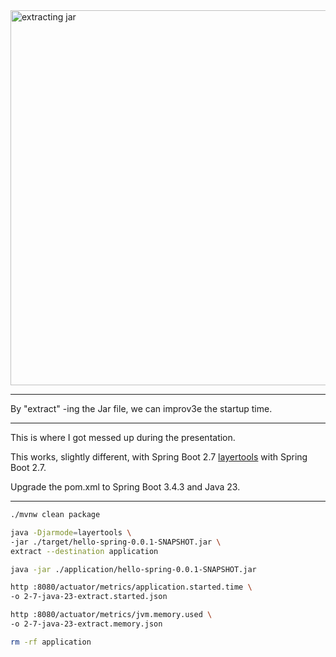 <img src="images/extract.png" alt="extracting jar" width="600"/>

---

By "extract" -ing the Jar file, we can improv3e the startup time.

---

This is where I got messed up during the presentation.

This works, slightly different, with Spring Boot 2.7
[layertools](https://docs.spring.io/spring-boot/docs/2.7.18/reference/html/container-images.html#container-images.dockerfiles) with Spring Boot 2.7.

Upgrade the pom.xml to Spring Boot 3.4.3 and Java 23.

---

```bash
./mvnw clean package 

java -Djarmode=layertools \
-jar ./target/hello-spring-0.0.1-SNAPSHOT.jar \
extract --destination application

java -jar ./application/hello-spring-0.0.1-SNAPSHOT.jar

http :8080/actuator/metrics/application.started.time \
-o 2-7-java-23-extract.started.json

http :8080/actuator/metrics/jvm.memory.used \
-o 2-7-java-23-extract.memory.json

rm -rf application
```